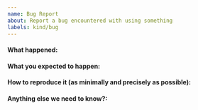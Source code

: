 ```yaml
---
name: Bug Report
about: Report a bug encountered with using something
labels: kind/bug
---
```


<!-- 
Please use this template while reporting a bug and provide as much info as possible.

If the matter is security related, please disclose it privately via email.
-->

#### What happened:

#### What you expected to happen:

#### How to reproduce it (as minimally and precisely as possible):

#### Anything else we need to know?:
